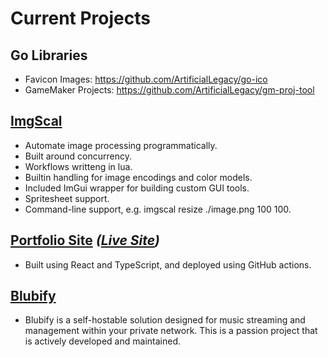 
# Current Projects

## Go Libraries

* Favicon Images: https://github.com/ArtificialLegacy/go-ico
* GameMaker Projects: https://github.com/ArtificialLegacy/gm-proj-tool

## [ImgScal](https://github.com/ArtificialLegacy/imgscal)

* Automate image processing programmatically.
* Built around concurrency.
* Workflows writteng in lua.
* Builtin handling for image encodings and color models.
* Included ImGui wrapper for building custom GUI tools.
* Spritesheet support.
* Command-line support, e.g. imgscal resize ./image.png 100 100.

## [Portfolio Site](https://github.com/ArtificialLegacy/personal_site) *([Live Site](https://jgoyer.tech/))*

* Built using React and TypeScript, and deployed using GitHub actions.

## [Blubify](https://github.com/ArtificialLegacy/blubify)

* Blubify is a self-hostable solution designed for music streaming and management within your private network. This is a passion project that is actively developed and maintained.
